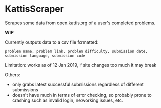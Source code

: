 # KattisScraper
Scrapes some data from open.kattis.org of a user's completed problems.

**WIP**

Currently outputs data to a csv file formatted:

    problem name, problem link, problem difficulty, submission date, submission language, submission code
    
Limitation: works as of 12 Jan 2019, if site changes too much it may break

Others:

* only grabs latest successful submissions regardless of different submissions
* doesn't have much in terms of error checking, so probably prone to crashing such as invalid login, networking issues, etc.